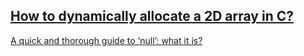 [How to dynamically allocate a 2D array in C?](https://www.geeksforgeeks.org/dynamically-allocate-2d-array-c/)
-----
[A quick and thorough guide to ‘null’: what it is?](https://medium.freecodecamp.org/a-quick-and-thorough-guide-to-null-what-it-is-and-how-you-should-use-it-d170cea62840)

